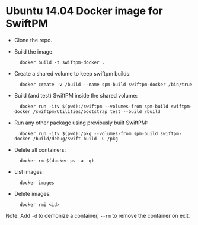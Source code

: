 # Ubuntu 14.04 Docker image for SwiftPM

* Clone the repo.

* Build the image:

        docker build -t swiftpm-docker .

* Create a shared volume to keep swiftpm builds:

        docker create -v /build --name spm-build swiftpm-docker /bin/true

* Build (and test) SwiftPM inside the shared volume:

        docker run -itv $(pwd):/swiftpm --volumes-from spm-build swiftpm-docker /swiftpm/Utilities/bootstrap test --build /build

* Run any other package using previously built SwiftPM:

        docker run -itv $(pwd):/pkg --volumes-from spm-build swiftpm-docker /build/debug/swift-build -C /pkg

* Delete all containers:

        docker rm $(docker ps -a -q)

* List images:

        docker images

* Delete images:

        docker rmi <id>

Note: Add `-d` to demonize a container, `--rm` to remove the container on exit.
